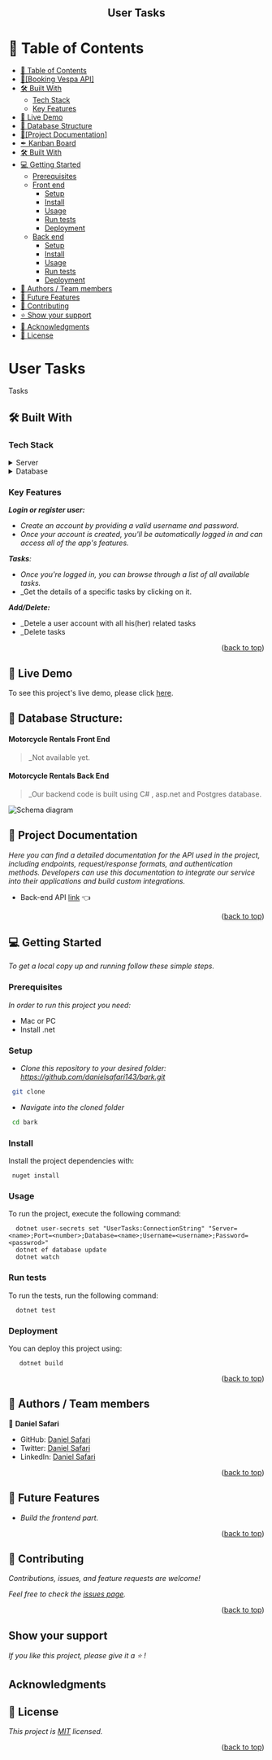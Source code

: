 <div align="center">
  <!-- You are encouraged to replace this logo with your own! Otherwise you can also remove it. -->
  <br/>
  <h2><b> User Tasks</b></h2>
</div>

# 📗 Table of Contents

- [📗 Table of Contents](#-table-of-contents)
- [🛵\[Booking Vespa API\] ](#about-project)
- [🛠 Built With ](#-built-with-)
  - [Tech Stack ](#tech-stack-)
  - [Key Features ](#key-features-)
- [🚀 Live Demo](#Live-Demo)
- [🧾 Database Structure](#erd)
- [📄\[Project Documentation\] ](#project-documentation)
- [✒ Kanban Board](#kanban-board)
- [🛠 Built With ](#built-with)
- [💻 Getting Started](#getting-started)
  - [Prerequisites](#prerequisites)
  - [Front end](#front-end)
    - [Setup](#setup)
    - [Install](#install)
    - [Usage](#usage)
    - [Run tests](#run-tests)
    - [Deployment](#deployment)
  - [Back end](#back-end)
    - [Setup](#setup)
    - [Install](#install)
    - [Usage](#usage)
    - [Run tests](#run-tests)
    - [Deployment](#deployment)
- [👥 Authors / Team members ](#authors)
- [🔭 Future Features ](#future-features)
- [🤝 Contributing ](#contributing)
- [⭐️ Show your support ](#️support)
- [🙏 Acknowledgments ](#acknowledgements)
- [📝 License ](#license)

<!-- PROJECT DESCRIPTION -->

# User Tasks<a name="about-project"></a>

Tasks

## 🛠 Built With <a name="built-with"></a>

### Tech Stack <a name="tech-stack"></a>

<details>
<summary>Server</summary>
  <br>
  <ul>
    <a href="https://www.c#.org/en/">
      <img alt="asp.net" width="100px"  height="35px" src="https://img.shields.io/badge/c-sharp-CC342D?style=for-the-badge&logo=c#&logoColor=white" />
    </a>
    <br>
    <a href="https://www.asp.org/en/">
      <img alt="asp.net" width="100px"  height="35px" src="https://img.shields.io/badge/asp-CC342D?style=for-the-badge&logo=asp.net&logoColor=white" />
    </a>
    <br>
    <a href="https://github.com/jwt/dotnet">
      <img alt="jwt" width="100px"  height="35px" src="https://img.shields.io/badge/JWT-000000?style=for-the-badge&logo=JSON%20web%20tokens&logoColor=white" />
    </a>
    <br>
    <br>
    </ul>
</details>

<details>
<summary>Database</summary>
  <br>
  <ul>
    <a href="https://www.postgresql.org/">
      <img alt="postgresql" width="180px"  height="35px" src="https://img.shields.io/badge/PostgreSQL-316192?style=for-the-badge&logo=postgresql&logoColor=white" />
    </a>
  </ul>
</details>

<!-- Features -->

### Key Features <a name="key-features"></a>

_**Login or register user:**_

- _Create an account by providing a valid username and password._
- _Once your account is created, you'll be automatically logged in and can access all of the app's features._

_**Tasks**:_

- _Once you're logged in, you can browse through a list of all available tasks._
- _Get the details of a specific tasks by clicking on it. 

_**Add/Delete:**_

- _Detele a user account with all his(her) related tasks
- _Delete tasks 


<p align="right">(<a href="#readme-top">back to top</a>)</p>

## 🚀 Live Demo <a name="Live-Demo"></a>

To see this project's live demo, please click [here]().

## 🧾 Database Structure: <a name="erd"></a>

#### Motorcycle Rentals Front End

> _Not available yet.

#### Motorcycle Rentals Back End

> _Our backend code is built using C# , asp.net and Postgres database.

<img src="./schema.png" alt="Schema diagram" width="auto"  height="auto" />

## 📄 Project Documentation <a name="project-documentation"></a>

_Here you can find a detailed documentation for the API used in the project, including endpoints, request/response formats, and authentication methods. Developers can use this documentation to integrate our service into their applications and build custom integrations._

- Back-end API [link](https://github.com/danielsafari143/bark.git) 👈

</details>

<p align="right">(<a href="#readme-top">back to top</a>)</p>

## 💻 Getting Started <a name="getting-started"></a>

_To get a local copy up and running follow these simple steps._

### Prerequisites

_In order to run this project you need:_

- Mac or PC
- Install .net


### Setup

- _Clone this repository to your desired folder: https://github.com/danielsafari143/bark.git_

```sh
 git clone
```

- _Navigate into the cloned folder_

```sh
 cd bark

```

### Install

Install the project dependencies with:

```
 nuget install
```

### Usage <a name="usage"></a>

To run the project, execute the following command:

```
  dotnet user-secrets set "UserTasks:ConnectionString" "Server=<name>;Port=<number>;Database=<name>;Username=<username>;Password=<passwrod>"
  dotnet ef database update 
  dotnet watch
```

### Run tests

To run the tests, run the following command:

```
  dotnet test
```

### Deployment

You can deploy this project using:

```
   dotnet build
```


<p align="right">(<a href="#readme-top">back to top</a>)</p>

## 👥 Authors / Team members <a name="authors"></a>

👤 **Daniel Safari**

- GitHub: [Daniel Safari](https://github.com/danielsafari143)
- Twitter: [Daniel Safari](https://twitter.com/DanielSafari143)
- LinkedIn: [Daniel Safari](https://www.linkedin.com/in/safari-daniel-a01744251/)


<p align="right">(<a href="#readme-top">back to top</a>)</p>

## 🚀 Future Features <a name="future-features"></a>

- _Build the frontend part._

<p align="right">(<a href="#readme-top">back to top</a>)</p>

## 🤝 Contributing <a name="contributing"></a>

_Contributions, issues, and feature requests are welcome!_

_Feel free to check the [issues page](https://github.com/danielsafari143/bark/issues)._

<p align="right">(<a href="#readme-top">back to top</a>)</p>

## Show your support <a name="️support"></a>

_If you like this project, please give it a ⭐️ !_

## Acknowledgments <a name="acknowledgements"></a>

## 📝 License <a name="license"></a>

_This project is [MIT](./LICENSE) licensed._

<p align="right">(<a href="#readme-top">back to top</a>)</p>
